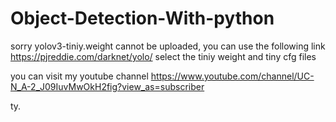 # Object-Detection-With-python

sorry yolov3-tiniy.weight cannot be uploaded, you can use the following link https://pjreddie.com/darknet/yolo/
select the tiniy weight and tiny cfg files

you can visit my youtube channel https://www.youtube.com/channel/UC-N_A-2_J09IuvMwOkH2fig?view_as=subscriber

ty.

